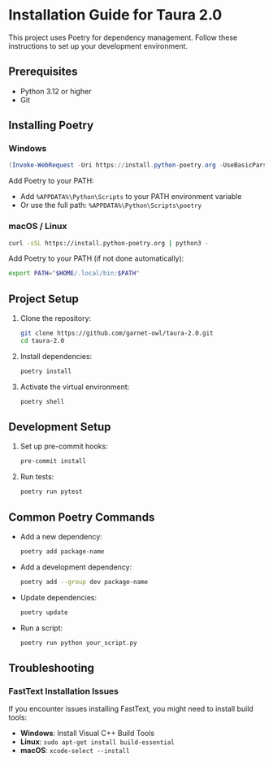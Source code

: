 # Installation Guide for Taura 2.0

This project uses Poetry for dependency management. Follow these instructions to set up your development environment.

## Prerequisites

- Python 3.12 or higher
- Git

## Installing Poetry

### Windows

```powershell
(Invoke-WebRequest -Uri https://install.python-poetry.org -UseBasicParsing).Content | python -
```

Add Poetry to your PATH:
- Add `%APPDATA%\Python\Scripts` to your PATH environment variable
- Or use the full path: `%APPDATA%\Python\Scripts\poetry`

### macOS / Linux

```bash
curl -sSL https://install.python-poetry.org | python3 -
```

Add Poetry to your PATH (if not done automatically):
```bash
export PATH="$HOME/.local/bin:$PATH"
```

## Project Setup

1. Clone the repository:
   ```bash
   git clone https://github.com/garnet-owl/taura-2.0.git
   cd taura-2.0
   ```

2. Install dependencies:
   ```bash
   poetry install
   ```

3. Activate the virtual environment:
   ```bash
   poetry shell
   ```

## Development Setup

1. Set up pre-commit hooks:
   ```bash
   pre-commit install
   ```

2. Run tests:
   ```bash
   poetry run pytest
   ```

## Common Poetry Commands

- Add a new dependency:
  ```bash
  poetry add package-name
  ```

- Add a development dependency:
  ```bash
  poetry add --group dev package-name
  ```

- Update dependencies:
  ```bash
  poetry update
  ```

- Run a script:
  ```bash
  poetry run python your_script.py
  ```

## Troubleshooting

### FastText Installation Issues

If you encounter issues installing FastText, you might need to install build tools:

- **Windows**: Install Visual C++ Build Tools
- **Linux**: `sudo apt-get install build-essential`
- **macOS**: `xcode-select --install`
